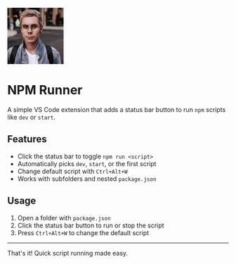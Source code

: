 ![img](new.png)

# NPM Runner

A simple VS Code extension that adds a status bar button to run `npm` scripts like `dev` or `start`.

## Features

-  Click the status bar to toggle `npm run <script>`
-  Automatically picks `dev`, `start`, or the first script
-  Change default script with `Ctrl+Alt+W`
-  Works with subfolders and nested `package.json`

## Usage

1. Open a folder with `package.json`
2. Click the status bar button to run or stop the script
3. Press `Ctrl+Alt+W` to change the default script

---

That's it! Quick script running made easy.
